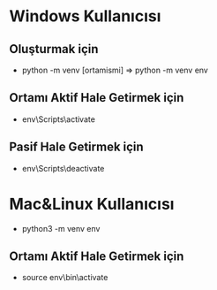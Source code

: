 # Windows Kullanıcısı
## Oluşturmak için
* python -m venv [ortamismi] => python -m venv env 
## Ortamı Aktif Hale Getirmek için
* env\Scripts\activate
## Pasif Hale Getirmek için
* env\Scripts\deactivate

# Mac&Linux Kullanıcısı
* python3 -m venv env
## Ortamı Aktif Hale Getirmek için
* source env\bin\activate
